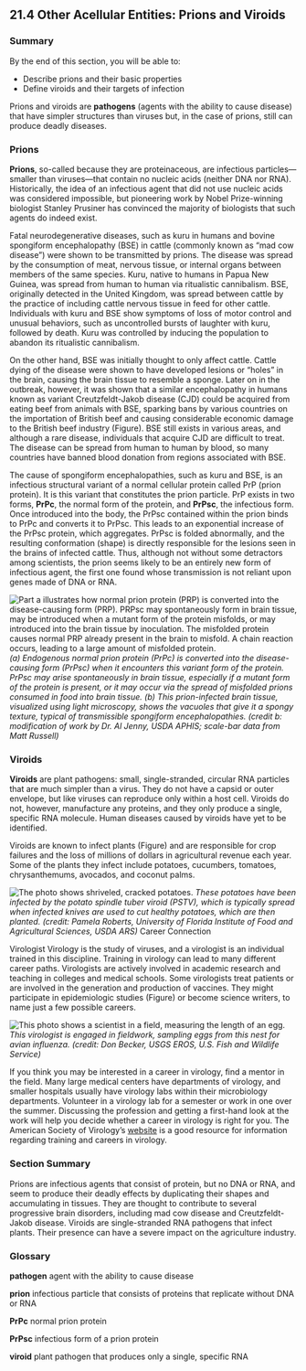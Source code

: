 ##  21.4 Other Acellular Entities: Prions and Viroids 

### Summary

By the end of this section, you will be able to: 

  - Describe prions and their basic properties
  - Define viroids and their targets of infection

Prions and viroids are **pathogens** (agents with the ability to cause disease) that have simpler structures than viruses but, in the case of prions, still can produce deadly diseases.

### Prions

**Prions**, so-called because they are proteinaceous, are infectious particles—smaller than viruses—that contain no nucleic acids (neither DNA nor RNA). Historically, the idea of an infectious agent that did not use nucleic acids was considered impossible, but pioneering work by Nobel Prize-winning biologist Stanley Prusiner has convinced the majority of biologists that such agents do indeed exist.

Fatal neurodegenerative diseases, such as kuru in humans and bovine spongiform encephalopathy (BSE) in cattle (commonly known as “mad cow disease”) were shown to be transmitted by prions. The disease was spread by the consumption of meat, nervous tissue, or internal organs between members of the same species. Kuru, native to humans in Papua New Guinea, was spread from human to human via ritualistic cannibalism. BSE, originally detected in the United Kingdom, was spread between cattle by the practice of including cattle nervous tissue in feed for other cattle. Individuals with kuru and BSE show symptoms of loss of motor control and unusual behaviors, such as uncontrolled bursts of laughter with kuru, followed by death. Kuru was controlled by inducing the population to abandon its ritualistic cannibalism.

On the other hand, BSE was initially thought to only affect cattle. Cattle dying of the disease were shown to have developed lesions or “holes” in the brain, causing the brain tissue to resemble a sponge. Later on in the outbreak, however, it was shown that a similar encephalopathy in humans known as variant Creutzfeldt-Jakob disease (CJD) could be acquired from eating beef from animals with BSE, sparking bans by various countries on the importation of British beef and causing considerable economic damage to the British beef industry (Figure). BSE still exists in various areas, and although a rare disease, individuals that acquire CJD are difficult to treat. The disease can be spread from human to human by blood, so many countries have banned blood donation from regions associated with BSE. 

The cause of spongiform encephalopathies, such as kuru and BSE, is an infectious structural variant of a normal cellular protein called PrP (prion protein). It is this variant that constitutes the prion particle. PrP exists in two forms, **PrPc**, the normal form of the protein, and **PrPsc**, the infectious form. Once introduced into the body, the PrPsc contained within the prion binds to PrPc and converts it to PrPsc. This leads to an exponential increase of the PrPsc protein, which aggregates. PrPsc is folded abnormally, and the resulting conformation (shape) is directly responsible for the lesions seen in the brains of infected cattle. Thus, although not without some detractors among scientists, the prion seems likely to be an entirely new form of infectious agent, the first one found whose transmission is not reliant upon genes made of DNA or RNA.

![Part a illustrates how normal prion protein \(PRP\) is converted into the disease-causing form \(PRP\). PRPsc may spontaneously form in brain tissue, may be introduced when a mutant form of the protein misfolds, or may introduced into the brain tissue by inoculation. The misfolded protein causes normal PRP already present in the brain to misfold. A chain reaction occurs, leading to a large amount of misfolded protein.][1] _(a) Endogenous normal prion protein (PrPc) is converted into the disease-causing form (PrPsc) when it encounters this variant form of the protein. PrPsc may arise spontaneously in brain tissue, especially if a mutant form of the protein is present, or it may occur via the spread of misfolded prions consumed in food into brain tissue. (b) This prion-infected brain tissue, visualized using light microscopy, shows the vacuoles that give it a spongy texture, typical of transmissible spongiform encephalopathies. (credit b: modification of work by Dr. Al Jenny, USDA APHIS; scale-bar data from Matt Russell)_

### Viroids

**Viroids** are plant pathogens: small, single-stranded, circular RNA particles that are much simpler than a virus. They do not have a capsid or outer envelope, but like viruses can reproduce only within a host cell. Viroids do not, however, manufacture any proteins, and they only produce a single, specific RNA molecule. Human diseases caused by viroids have yet to be identified.

Viroids are known to infect plants (Figure) and are responsible for crop failures and the loss of millions of dollars in agricultural revenue each year. Some of the plants they infect include potatoes, cucumbers, tomatoes, chrysanthemums, avocados, and coconut palms.

![The photo shows shriveled, cracked potatoes.][2] _These potatoes have been infected by the potato spindle tuber viroid (PSTV), which is typically spread when infected knives are used to cut healthy potatoes, which are then planted. (credit: Pamela Roberts, University of Florida Institute of Food and Agricultural Sciences, USDA ARS)_ Career Connection

Virologist Virology is the study of viruses, and a virologist is an individual trained in this discipline. Training in virology can lead to many different career paths. Virologists are actively involved in academic research and teaching in colleges and medical schools. Some virologists treat patients or are involved in the generation and production of vaccines. They might participate in epidemiologic studies (Figure) or become science writers, to name just a few possible careers.

![This photo shows a scientist in a field, measuring the length of an egg.][3] _This virologist is engaged in fieldwork, sampling eggs from this nest for avian influenza. (credit: Don Becker, USGS EROS, U.S. Fish and Wildlife Service)_

If you think you may be interested in a career in virology, find a mentor in the field. Many large medical centers have departments of virology, and smaller hospitals usually have virology labs within their microbiology departments. Volunteer in a virology lab for a semester or work in one over the summer. Discussing the profession and getting a first-hand look at the work will help you decide whether a career in virology is right for you. The American Society of Virology’s [website][4] is a good resource for information regarding training and careers in virology.

### Section Summary

Prions are infectious agents that consist of protein, but no DNA or RNA, and seem to produce their deadly effects by duplicating their shapes and accumulating in tissues. They are thought to contribute to several progressive brain disorders, including mad cow disease and Creutzfeldt-Jakob disease. Viroids are single-stranded RNA pathogens that infect plants. Their presence can have a severe impact on the agriculture industry.

### Glossary

**pathogen** agent with the ability to cause disease

**prion** infectious particle that consists of proteins that replicate without DNA or RNA

**PrPc** normal prion protein

**PrPsc** infectious form of a prion protein

**viroid** plant pathogen that produces only a single, specific RNA

   [1]: https://cnx.org/resources/de5c288ea9f9bbf9e14f4a41341347607d61ade7/Figure_21_04_01ab.jpg
   [2]: https://cnx.org/resources/14834712d85be7c31b75def2b4b206bff967ae15/Figure_21_04_02.jpg
   [3]: https://cnx.org/resources/8022e5b104a43b816babb9ef628e62787b572614/Figure_21_04_03.jpg
   [4]: http://openstaxcollege.org/l/asv

